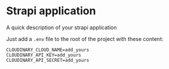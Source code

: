 # Strapi application

A quick description of your strapi application

Just add a `.env` file to the root of the project with these content:

```env
CLOUDINARY_CLOUD_NAME=add_yours
CLOUDINARY_API_KEY=add_yours
CLOUDINARY_API_SECRET=add_yours
```
